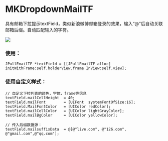 #  MKDropdownMailTF
具有邮箱下拉提示textField，类似新浪微博邮箱登录的效果，输入“@”后自动关联邮箱后缀。自动匹配输入的字符。

![](https://github.com/mythkiven/MKAppKit/blob/master/source/MKDropdownMailTF.gif)

###  使用：

    JPullEmailTF *textField = [[JPullEmailTF alloc] initWithFrame:self.holderView.frame InView:self.view];

###  使用自定义样式：
    // 自定义下拉列表的颜色，字体，frame等信息
    textField.mailCellHeight  = 40;
    textField.mailFont        = [UIFont  systemFontOfSize:16];
    textField.MailFontColor   = [UIColor redColor];
    textField.mailCellColor   = [UIColor lightGrayColor];
    textField.mailBgColor     = [UIColor yellowColor];
    
    // 传入后缀数据源：
    textField.mailsuffixData  = @[@"live.com", @"126.com", @"gmail.com",@"qq.com"];
